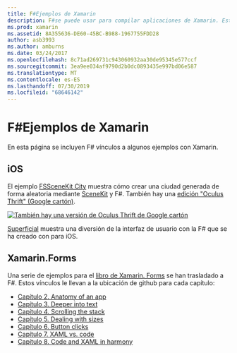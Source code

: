 ```yaml
---
title: F#Ejemplos de Xamarin
description: F#se puede usar para compilar aplicaciones de Xamarin. Este documento se vincula a varios proyectos de aplicación de Xamarin de ejemplo de iOS, Mac y Xamarin F#. Forms escritos en.
ms.prod: xamarin
ms.assetid: 8A355636-DE60-45BC-B988-1967755FDD28
author: asb3993
ms.author: amburns
ms.date: 03/24/2017
ms.openlocfilehash: 8c71ad269731c943060932aa30de95345e577ccf
ms.sourcegitcommit: 3ea9ee034af9790d2b0dc0893435e997bd06e587
ms.translationtype: MT
ms.contentlocale: es-ES
ms.lasthandoff: 07/30/2019
ms.locfileid: "68646142"
---
```

# <a name="f-samples-for-xamarin"></a>F#Ejemplos de Xamarin

En esta página se incluyen F# vínculos a algunos ejemplos con Xamarin.

## <a name="ios"></a>iOS

El ejemplo [FSSceneKit City](https://docs.microsoft.com/samples/xamarin/ios-samples/ios8-fsscenekit/) muestra cómo crear una ciudad generada de forma aleatoria mediante [SceneKit](xref:SceneKit) y F#. También hay una [edición "Oculus Thrift" (Google cartón)](https://docs.microsoft.com/samples/xamarin/ios-samples/ios8-scenekitfsharp/).

[![También hay una versión de Oculus Thrift de Google cartón](samples-images/fxscenekit-sml.png)](samples-images/fxscenekit.png#lightbox)

[Superficial](https://github.com/dvdsgl/shallow) muestra una diversión de la interfaz de usuario con la F# que se ha creado con para iOS.

## <a name="xamarinforms"></a>Xamarin.Forms

Una serie de ejemplos para el [libro de Xamarin. Forms](~/xamarin-forms/creating-mobile-apps-xamarin-forms/index.md) se han trasladado a F#. Estos vínculos le llevan a la ubicación de github para cada capítulo:

- [Capítulo 2. Anatomy of an app](https://github.com/xamarin/xamarin-forms-book-samples/tree/master/Chapter02/FS)
- [Capítulo 3. Deeper into text](https://github.com/xamarin/xamarin-forms-book-samples/tree/master/Chapter03/FS)
- [Capítulo 4. Scrolling the stack](https://github.com/xamarin/xamarin-forms-book-samples/tree/master/Chapter04/FS)
- [Capítulo 5. Dealing with sizes](https://github.com/xamarin/xamarin-forms-book-samples/tree/master/Chapter05/FS)
- [Capítulo 6. Button clicks](https://github.com/xamarin/xamarin-forms-book-samples/tree/master/Chapter06/FS)
- [Capítulo 7. XAML vs. code](https://github.com/xamarin/xamarin-forms-book-samples/tree/master/Chapter07/FS/CodePlusXaml)
- [Capítulo 8. Code and XAML in harmony](https://github.com/xamarin/xamarin-forms-book-samples/tree/master/Chapter08/FS/XamlKeypad)

